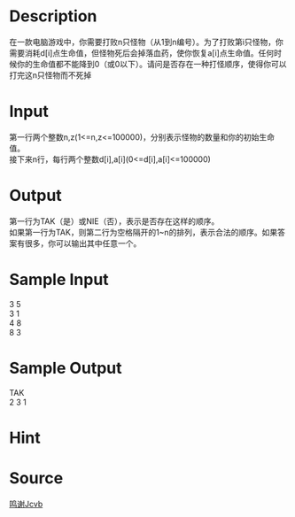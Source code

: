 
# Description

<div class="content"><p>在一款电脑游戏中，你需要打败n只怪物（从1到n编号）。为了打败第i只怪物，你需要消耗d[i]点生命值，但怪物死后会掉落血药，使你恢复a[i]点生命值。任何时候你的生命值都不能降到0（或0以下）。请问是否存在一种打怪顺序，使得你可以打完这n只怪物而不死掉</p></div>

# Input

<div class="content"><p>第一行两个整数n,z(1&lt;=n,z&lt;=100000)，分别表示怪物的数量和你的初始生命值。<br/>
接下来n行，每行两个整数d[i],a[i](0&lt;=d[i],a[i]&lt;=100000)</p></div>

# Output

<div class="content"><p>第一行为TAK（是）或NIE（否），表示是否存在这样的顺序。<br/>
如果第一行为TAK，则第二行为空格隔开的1~n的排列，表示合法的顺序。如果答案有很多，你可以输出其中任意一个。</p></div>

# Sample Input

<div class="content"><span class="sampledata">3 5<br/>
3 1<br/>
4 8<br/>
8 3</span></div>

# Sample Output

<div class="content"><span class="sampledata">TAK<br/>
2 3 1 </span></div>

# Hint

<div class="content"><p></p></div>

# Source

<div class="content"><p><a href="problemset.php?search=鸣谢Jcvb">鸣谢Jcvb</a></p></div>

